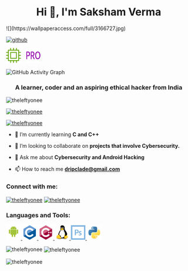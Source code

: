 <h1 align="center">Hi 👋, I'm Saksham Verma</h1>
![](https://wallpaperaccess.com/full/3166727.jpg)


[<img src='https://cdn.jsdelivr.net/npm/simple-icons@3.0.1/icons/github.svg' alt='github' height='40'>](https://github.com/theleftyonee)  

<a href='https://docs.github.com/en/developers'><img src='https://raw.githubusercontent.com/acervenky/animated-github-badges/master/assets/devbadge.gif' width='40' height='40'></a> <a href='https://github.com/pricing'><img src='https://raw.githubusercontent.com/acervenky/animated-github-badges/master/assets/pro.gif' width='40' height='40'></a> 

![GitHub Activity Graph](https://activity-graph.herokuapp.com/graph?username=theleftyonee)  

<h3 align="center">A learner, coder and an aspiring ethical hacker from India</h3>

<p align="left"> <img src="https://komarev.com/ghpvc/?username=theleftyonee&label=Profile%20views&color=0e75b6&style=flat" alt="theleftyonee" /> </p>

<p align="left"> <a href="https://github.com/ryo-ma/github-profile-trophy"><img src="https://github-profile-trophy.vercel.app/?username=theleftyonee" alt="theleftyonee" /></a> </p>

<p align="left"> <a href="https://twitter.com/theleftyonee" target="blank"><img src="https://img.shields.io/twitter/follow/theleftyonee?logo=twitter&style=for-the-badge" alt="theleftyonee" /></a> </p>

- 🌱 I’m currently learning **C and C++**

- 👯 I’m looking to collaborate on **projects that involve Cybersecurity.**

- 💬 Ask me about **Cybersecurity and Android Hacking**

- 📫 How to reach me **dripclade@gmail.com**

<h3 align="left">Connect with me:</h3>
<p align="left">
<a href="https://twitter.com/theleftyonee" target="blank"><img align="center" src="https://raw.githubusercontent.com/rahuldkjain/github-profile-readme-generator/master/src/images/icons/Social/twitter.svg" alt="theleftyonee" height="30" width="40" /></a>
<a href="https://instagram.com/theleftyonee" target="blank"><img align="center" src="https://raw.githubusercontent.com/rahuldkjain/github-profile-readme-generator/master/src/images/icons/Social/instagram.svg" alt="theleftyonee" height="30" width="40" /></a>
</p>

<h3 align="left">Languages and Tools:</h3>
<p align="left"> <a href="https://developer.android.com" target="_blank" rel="noreferrer"> <img src="https://raw.githubusercontent.com/devicons/devicon/master/icons/android/android-original-wordmark.svg" alt="android" width="40" height="40"/> </a> <a href="https://www.cprogramming.com/" target="_blank" rel="noreferrer"> <img src="https://raw.githubusercontent.com/devicons/devicon/master/icons/c/c-original.svg" alt="c" width="40" height="40"/> </a> <a href="https://www.w3schools.com/cpp/" target="_blank" rel="noreferrer"> <img src="https://raw.githubusercontent.com/devicons/devicon/master/icons/cplusplus/cplusplus-original.svg" alt="cplusplus" width="40" height="40"/> </a> <a href="https://www.linux.org/" target="_blank" rel="noreferrer"> <img src="https://raw.githubusercontent.com/devicons/devicon/master/icons/linux/linux-original.svg" alt="linux" width="40" height="40"/> </a> <a href="https://www.photoshop.com/en" target="_blank" rel="noreferrer"> <img src="https://raw.githubusercontent.com/devicons/devicon/master/icons/photoshop/photoshop-line.svg" alt="photoshop" width="40" height="40"/> </a> <a href="https://www.python.org" target="_blank" rel="noreferrer"> <img src="https://raw.githubusercontent.com/devicons/devicon/master/icons/python/python-original.svg" alt="python" width="40" height="40"/> </a> </p>

<p><img align="left" src="https://github-readme-stats.vercel.app/api/top-langs?username=theleftyonee&show_icons=true&locale=en&layout=compact" alt="theleftyonee" /></p>

<p>&nbsp;<img align="center" src="https://github-readme-stats.vercel.app/api?username=theleftyonee&show_icons=true&locale=en" alt="theleftyonee" /></p>

<p><img align="center" src="https://github-readme-streak-stats.herokuapp.com/?user=theleftyonee&" alt="theleftyonee" /></p>
